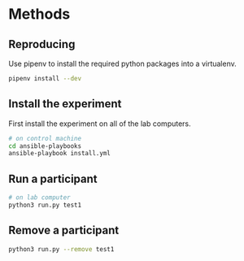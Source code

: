 # Methods

## Reproducing

Use pipenv to install the required python packages into a virtualenv.

```bash
pipenv install --dev
```

## Install the experiment

First install the experiment on all of the lab computers.

```bash
# on control machine
cd ansible-playbooks
ansible-playbook install.yml
```

## Run a participant

```bash
# on lab computer
python3 run.py test1
```

## Remove a participant

```bash
python3 run.py --remove test1
```
